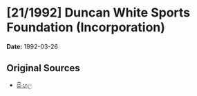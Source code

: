 # [21/1992] Duncan White Sports Foundation (Incorporation)

**Date:** 1992-03-26

## Original Sources

- [සිංහල](https://documents.gov.lk/view/acts/1992/3/21-1992_S.pdf)
